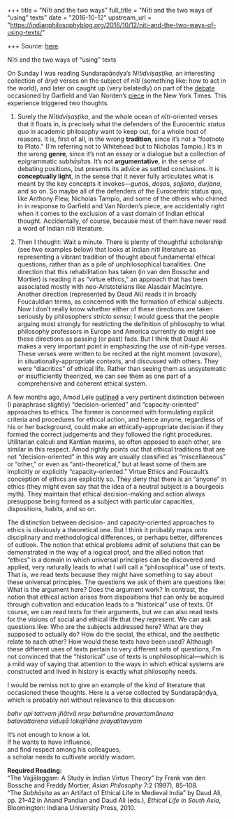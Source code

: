 +++
title = "Nīti and the two ways"
full_title = "Nīti and the two ways of “using” texts"
date = "2016-10-12"
upstream_url = "https://indianphilosophyblog.org/2016/10/12/niti-and-the-two-ways-of-using-texts/"

+++
Source: [here](https://indianphilosophyblog.org/2016/10/12/niti-and-the-two-ways-of-using-texts/).

Nīti and the two ways of “using” texts

On Sunday I was reading Sundarapāṇḍya’s *Nītidviṣaṣṭika*, an interesting
collection of *āryā* verses on the subject of *nīti* (something like:
how to act in the world), and later on caught up (very belatedly) on
part of the
[debate](http://indianphilosophyblog.org/2016/09/20/where-is-philosophy-a-response-to-nicholas-tampio/)
occasioned by Garfield and Van Norden’s
[piece](http://www.nytimes.com/2016/05/11/opinion/if-philosophy-wont-diversify-lets-call-it-what-it-really-is.html?_r=0)
in the New York Times. This experience triggered two thoughts.

1.  Surely the *Nītidviṣaṣṭika*, and the whole ocean of *nīti*-oriented
    verses that it floats in, is precisely what the defenders of the
    Eurocentric *status quo* in academic philosophy want to keep out,
    for a whole host of reasons. It is, first of all, in the wrong
    **tradition**, since it’s not a “footnote to Plato.” (I’m referring
    not to Whitehead but to Nicholas Tampio.) It’s in the wrong
    **genre**, since it’s not an essay or a dialogue but a collection of
    epigrammatic *subhāṣita*s. It’s not **argumentative**, in the sense
    of debating positions, but presents its advice as settled
    conclusions. It is **conceptually light**, in the sense that it
    never fully articulates what is meant by the key concepts it
    invokes—*guṇa*s, *doṣa*s, *sajjana*, *durjana*, and so on. So maybe
    all of the defenders of the Eurocentric status quo, like Anthony
    Flew, Nicholas Tampio, and some of the others who chimed in in
    response to Garfield and Van Norden’s piece, are accidentally right
    when it comes to the exclusion of a vast domain of Indian ethical
    thought. Accidentally, of course, because most of them have never
    read a word of Indian *nīti* literature.

2.  Then I thought: Wait a minute. There is plenty of thoughtful
    scholarship (see two examples below) that looks at Indian *nīti*
    literature as representing a vibrant tradition of thought about
    fundamental ethical questions, rather than as a pile of
    unphilosophical banalities. One direction that this rehabilitation
    has taken (in van den Bossche and Mortier) is reading it as “virtue
    ethics,” an approach that has been associated mostly with
    neo-Aristotelians like Alasdair MacIntyre. Another direction
    (represented by Daud Ali) reads it in broadly Foucauldian terms, as
    concerned with the formation of ethical subjects. Now I don’t really
    know whether either of these directions are taken seriously by
    philosophers *stricto sensu*; I would guess that the people arguing
    most strongly for restricting the definition of philosophy to what
    philosophy professors in Europe and America currently do might see
    these directions as passing (or past) fads. But I think that Daud
    Ali makes a very important point in emphasizing the *use* of
    *nīti*-type verses. These verses were written to be recited at the
    right moment (*avasare*), in situationally-appropriate contexts, and
    discussed with others. They were “diacritics” of ethical life.
    Rather than seeing them as unsystematic or insufficiently theorized,
    we can see them as one part of a comprehensive and coherent ethical
    system.

A few months ago, Amod Lele
[outlined](http://indianphilosophyblog.org/2016/01/17/on-the-very-idea-of-buddhist-ethics/)
a very pertinent distinction between (I paraphrase slightly)
“decision-oriented” and “capacity-oriented” approaches to ethics. The
former is concerned with formulating explicit criteria and procedures
for ethical action, and hence anyone, regardless of his or her
background, could make an ethically-appropriate decision if they formed
the correct judgements and they followed the right procedures.
Utilitarian calculi and Kantian maxims, so often opposed to each other,
are similar in this respect. Amod rightly points out that ethical
traditions that are not “decision-oriented” in this way are usually
classified as “miscellaneous” or “other,” or even as “anti-theoretical,”
but at least some of them are implicitly or explicitly
“capacity-oriented.” Virtue Ethics and Foucault’s conception of ethics
are explicitly so. They deny that there is an “anyone” in ethics (they
might even say that the idea of a neutral subject is a bourgeois myth).
They maintain that ethical decision-making and action always presuppose
being formed as a subject with particular capacities, dispositions,
habits, and so on.

The distinction between decision- and capacity-oriented approaches to
ethics is obviously a theoretical one. But I think it probably maps onto
disciplinary and methodological differences, or perhaps better,
differences of outlook. The notion that ethical problems admit of
solutions that can be demonstrated in the way of a logical proof, and
the allied notion that “ethics” is a domain in which universal
principles can be discovered and applied, very naturally leads to what I
will call a “philosophical” use of texts. That is, we read texts because
they might have something to say about these universal principles. The
questions we ask of them are questions like: What is the argument here?
Does the argument work? In contrast, the notion that ethical action
arises from dispositions that can only be acquired through cultivation
and education leads to a “historical” use of texts. Of course, we can
read texts for their arguments, but we can also read texts for the
visions of social and ethical life that they represent. We can ask
questions like: Who are the subjects addressed here? What are they
supposed to actually do? How do the social, the ethical, and the
aesthetic relate to each other? How would these texts have been used?
Although these different uses of texts pertain to very different sets of
questions, I’m not convinced that the “historical” use of texts is
unphilosophical—which is a mild way of saying that attention to the ways
in which ethical systems are constructed and lived in history is exactly
what philosophy needs.

I would be remiss not to give an example of the kind of literature that
occasioned these thoughts. Here is a verse collected by Sundarapāṇḍya,
which is probably not without relevance to this discussion:

*bahv api tattvaṃ jñātvā nṛṣu bahumāne pravartamānena  
balavattareṇa viduṣā lokajñāne prayatitavyam*

It‘s not enough to know a lot.  
If he wants to have influence,  
and find respect among his colleagues,  
a scholar needs to cultivate worldly wisdom.

**Required Reading:**  
“The Vajjālaggam: A Study in Indian Virtue Theory” by Frank van den
Bossche and Freddy Mortier, *Asian Philosophy* 7:2 (1997), 85–108.  
“The *Subhāṣita* as an Artifact of Ethical Life in Medieval India” by
Daud Ali, pp. 21–42 in Anand Pandian and Daud Ali (eds.), *Ethical Life
in South Asia*, Bloomington: Indiana University Press, 2010.
